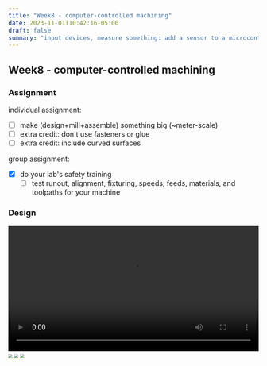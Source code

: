 ```yaml
---
title: "Week8 - computer-controlled machining"
date: 2023-11-01T10:42:16-05:00
draft: false
summary: "input devices, measure something: add a sensor to a microcontroller board that you have designed and read it"
---
```


## Week8 - computer-controlled machining

### Assignment

individual assignment:</br>

- [ ]  make (design+mill+assemble) something big (~meter-scale)
  - [ ]  extra credit: don't use fasteners or glue
  - [ ]  extra credit: include curved surfaces

group assignment:</br>

- [x] do your lab's safety training
  - [ ] test runout, alignment, fixturing, speeds, feeds, materials, and toolpaths for your machine

### Design

<video  style="width: 100%;" controls>
<source src="../assets/week8/cad_process.mp4"  type="video/mp4">
</video>

<img src="../assets/week8/1.png" style="zoom:50%;" />
<img src="../assets/week8/2.png" style="zoom:50%;" />
<img src="../assets/week8/3.png" style="zoom:50%;" />